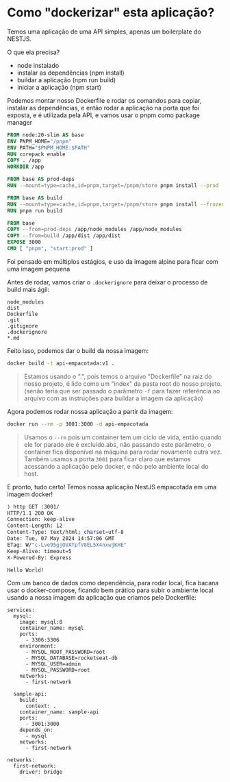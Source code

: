 # Como "dockerizar" esta aplicação?

Temos uma aplicação de uma API simples, apenas um boilerplate do NESTJS.

O que ela precisa?
- node instalado
- instalar as dependências (npm install)
- buildar a aplicação (npm run build)
- iniciar a aplicação (npm start)

Podemos montar nosso Dockerfile e rodar os comandos para copiar, instalar as dependências, e então rodar a aplicação na porta que foi exposta, e é utilizada pela API, e vamos usar o pnpm como package manager

```dockerfile
FROM node:20-slim AS base
ENV PNPM_HOME="/pnpm"
ENV PATH="$PNPM_HOME:$PATH"
RUN corepack enable
COPY . /app
WORKDIR /app

FROM base AS prod-deps
RUN --mount=type=cache,id=pnpm,target=/pnpm/store pnpm install --prod --frozen-lockfile

FROM base AS build
RUN --mount=type=cache,id=pnpm,target=/pnpm/store pnpm install --frozen-lockfile
RUN pnpm run build

FROM base
COPY --from=prod-deps /app/node_modules /app/node_modules
COPY --from=build /app/dist /app/dist
EXPOSE 3000
CMD [ "pnpm", "start:prod" ]
```

Foi pensado em múltiplos estágios, e uso da imagem alpine para ficar com uma imagem pequena

Antes de rodar, vamos criar o `.dockerignore` para deixar o processo de build mais ágil:

```dockerignore
node_modules
dist
Dockerfile
.git
.gitignore
.dockerignore
*.md
```

Feito isso, podemos dar o build da nossa imagem:

```bash
docker build -t api-empacotada:v1 .
```

> Estamos usando o ".", pois temos o arquivo "Dockerfile" na raiz do nosso projeto, é lido como um "index" da pasta root do nosso projeto. (senão teria que ser passado o parâmetro `-f` para fazer referência ao arquivo com as instruções para buildar a imagem da aplicação)

Agora podemos rodar nossa aplicação a partir da imagem:

```bash
docker run --rm -p 3001:3000 -d api-empacotada
```

> Usamos o `--rm` pois um container tem um ciclo de vida, então quando ele for parado ele é excluído.abs, não passando este parâmetro, o container fica disponível na máquina para rodar novamente outra vez.
> Também usamos a porta `3001` para ficar claro que estamos acessando a aplicação pelo docker, e não pelo ambiente local do host.

E pronto, tudo certo!
Temos nossa aplicação NestJS empacotada em uma imagem docker!
```bash
⟩ http GET :3001/
HTTP/1.1 200 OK
Connection: keep-alive
Content-Length: 12
Content-Type: text/html; charset=utf-8
Date: Tue, 07 May 2024 14:57:06 GMT
ETag: W/"c-Lve95gjOVATpfV8EL5X4nxwjKHE"
Keep-Alive: timeout=5
X-Powered-By: Express

Hello World!
```

Com um banco de dados como dependência, para rodar local, fica bacana usar o docker-compose, ficando bem prático para subir o ambiente local usando a nossa imagem da aplicação que criamos pelo Dockerfile:

```
services:
  mysql:
    image: mysql:8
    container_name: mysql
    ports:
      - 3306:3306
    environment:
      - MYSQL_ROOT_PASSWORD=root
      - MYSQL_DATABASE=rocketseat-db
      - MYSQL_USER=admin
      - MYSQL_PASSWORD=root
    networks:
      - first-network
  
  sample-api:
    build:
      context: .
    container_name: sample-api
    ports:
      - 3001:3000
    depends_on:
      - mysql
    networks:
      - first-network

networks:
  first-network:
    driver: bridge
```